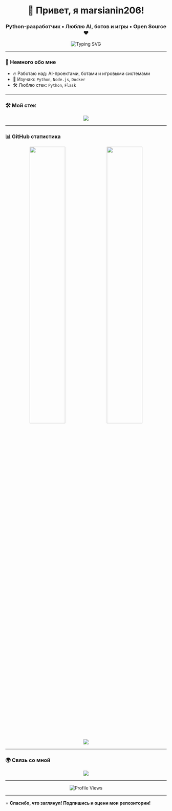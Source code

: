 <h1 align="center">🚀 Привет, я marsianin206!</h1>
<h3 align="center">Python-разработчик • Люблю AI, ботов и игры • Open Source ❤️</h3>

<p align="center">
  <img src="https://readme-typing-svg.demolab.com?font=Fira+Code&pause=1000&color=00F7FF&center=true&vCenter=true&width=435&lines=Пишу+чистый+и+красивый+код.;Создаю+ботов+и+AI+проекты.;Люблю+технологии+и+эксперименты." alt="Typing SVG" />
</p>

---

### 🧠 Немного обо мне

- 🔥 Работаю над: AI-проектами, ботами и игровыми системами
- 🧪 Изучаю: `Python`, `Node.js`, `Docker`
- 🛠 Люблю стек: `Python`, `Flask`

---

### 🛠 Мой стек

<p align="center">
  <img src="https://skillicons.dev/icons?i=python,flask,nodejs,docker&theme=dark" />
</p>

---

### 📊 GitHub статистика

<p align="center">
  <img src="https://github-readme-stats.vercel.app/api?username=marsianin206&show_icons=true&theme=tokyonight&hide_border=true&hide_rank=false" width="47%" />
  <img src="https://github-readme-streak-stats.herokuapp.com/?user=marsianin206&theme=tokyonight&hide_border=true" width="47%" />
</p>

<p align="center">
  <img src="https://github-readme-activity-graph.vercel.app/graph?username=marsianin206&bg_color=0d1117&color=00ffcc&line=00ffcc&point=ffffff&area=true&hide_border=true" />
</p>

---

### 🌍 Связь со мной

<p align="center">
  <a href="https://t.me/SER_X_FEAR" target="_blank"><img src="https://img.shields.io/badge/📬 Telegram-2CA5E0?style=for-the-badge&logo=telegram&logoColor=white" /></a>
</p>

---

<p align="center">
  <img src="https://komarev.com/ghpvc/?username=marsianin206&label=Просмотры&style=flat-square&color=blue" alt="Profile Views" />
</p>

---

⭐️ **Спасибо, что заглянул! Подпишись и оцени мои репозитории!**
